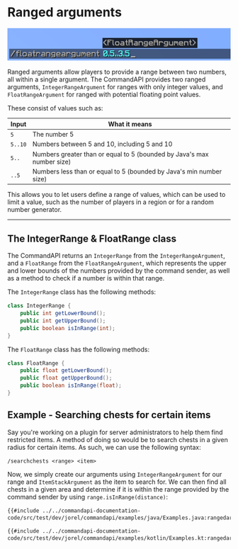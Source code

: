 # Ranged arguments

![A float range argument command with the argument "0.5.3.5" entered](./images/arguments/floatrange.png)

Ranged arguments allow players to provide a range between two numbers, all within a single argument. The CommandAPI provides two ranged arguments, `IntegerRangeArgument` for ranges with only integer values, and `FloatRangeArgument` for ranged with potential floating point values.

These consist of values such as:

| Input   | What it means                                                |
| ------- | ------------------------------------------------------------ |
| `5`     | The number 5                                                 |
| `5..10` | Numbers between 5 and 10, including 5 and 10                 |
| `5..`   | Numbers greater than or equal to 5 (bounded by Java's max number size) |
| `..5`   | Numbers less than or equal to 5 (bounded by Java's min number size) |

This allows you to let users define a range of values, which can be used to limit a value, such as the number of players in a region or for a random number generator.

-----

## The IntegerRange & FloatRange class

The CommandAPI returns an `IntegerRange` from the `IntegerRangeArgument`, and a `FloatRange` from the `FloatRangeArgument`, which represents the upper and lower bounds of the numbers provided by the command sender, as well as a method to check if a number is within that range.

The `IntegerRange` class has the following methods:

```java
class IntegerRange {
    public int getLowerBound();
    public int getUpperBound();
    public boolean isInRange(int);
}
```

The `FloatRange` class has the following methods:

```java
class FloatRange {
    public float getLowerBound();
    public float getUpperBound();
    public boolean isInRange(float);
}
```

<div class="example">

## Example - Searching chests for certain items

Say you're working on a plugin for server administrators to help them find restricted items. A method of doing so would be to search chests in a given radius for certain items. As such, we can use the following syntax:

```mccmd
/searchchests <range> <item>
```

Now, we simply create our arguments using `IntegerRangeArgument` for our range and `ItemStackArgument` as the item to search for. We can then find all chests in a given area and determine if it is within the range provided by the command sender by using `range.isInRange(distance)`:

<div class="multi-pre">

```java,Java
{{#include ../../commandapi-documentation-code/src/test/dev/jorel/commandapi/examples/java/Examples.java:rangedarguments}}
```

```kotlin,Kotlin
{{#include ../../commandapi-documentation-code/src/test/dev/jorel/commandapi/examples/kotlin/Examples.kt:rangedarguments}}
```

</div>

</div>
